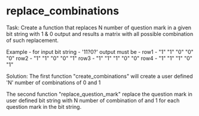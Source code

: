 # replace_combinations

Task: Create a function that replaces N number of question mark in a given bit string with 1 & 0 output and results a matrix with all possible combination of such replacement. 

Example - 
for input bit string - '11?0?'
output must be - 
row1 - "1"  "1"  "0"  "0"  "0" 
row2 - "1"  "1"  "0"  "0"  "1" 
row3 - "1"  "1"  "1"  "0"  "0" 
row4 - "1"  "1"  "1"  "0"  "1"

Solution: 
The first function "create_combinations" will create a user defined 'N' number of combinations of 0 and 1

The second function "replace_question_mark" replace the question mark in user defined bit string with N number of combination of and 1 for each question mark in the bit string. 


